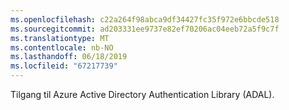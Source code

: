 ```yaml
---
ms.openlocfilehash: c22a264f98abca9df34427fc35f972e6bbcde518
ms.sourcegitcommit: ad203331ee9737e82ef70206ac04eeb72a5f9c7f
ms.translationtype: MT
ms.contentlocale: nb-NO
ms.lasthandoff: 06/18/2019
ms.locfileid: "67217739"
---
```

Tilgang til Azure Active Directory Authentication Library (ADAL).
